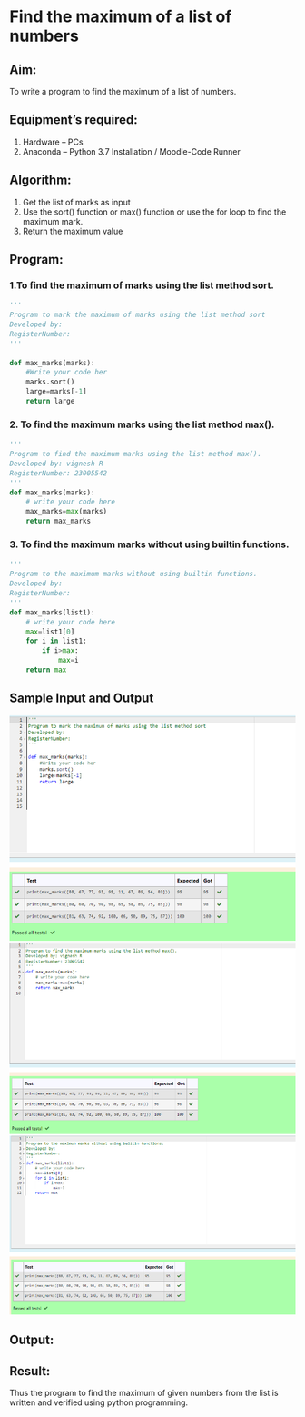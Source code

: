 # Find the maximum of a list of numbers
## Aim:
To write a program to find the maximum of a list of numbers.
## Equipment’s required:
1.	Hardware – PCs
2.	Anaconda – Python 3.7 Installation / Moodle-Code Runner
## Algorithm:
1.	Get the list of marks as input
2.	Use the sort() function or max() function or use the for loop to find the maximum mark.
3.	Return the maximum value
## Program:

### 1.To find the maximum of marks using the list method sort.
```Python
''' 
Program to mark the maximum of marks using the list method sort
Developed by: 
RegisterNumber: 
'''

def max_marks(marks):
    #Write your code her
    marks.sort()
    large=marks[-1]
    return large

```
### 2. To find the maximum marks using the list method max().
```Python
''' 
Program to find the maximum marks using the list method max().
Developed by: vignesh R 
RegisterNumber: 23005542
'''
def max_marks(marks):
    # write your code here
    max_marks=max(marks)
    return max_marks


```

### 3. To find the maximum marks without using builtin functions.
```Python
''' 
Program to the maximum marks without using builtin functions.
Developed by: 
RegisterNumber: 
'''
def max_marks(list1):
    # write your code here
    max=list1[0]
    for i in list1:
        if i>max:
            max=i
    return max


```
## Sample Input and Output


![output](./3a-1.png) 
![output](./3a-2.png) 
![output](./3a-3.png) 

## Output:

## Result:
Thus the program to find the maximum of given numbers from the list is written and verified using python programming.